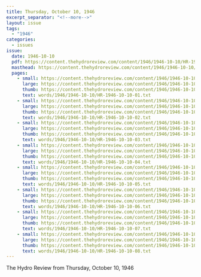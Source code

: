 ```yaml
---
title: Thursday, October 10, 1946
excerpt_separator: "<!--more-->"
layout: issue
tags:
  - "1946"
categories:
  - issues
issue:
  date: 1946-10-10
  pdf: https://content.thehydroreview.com/content/1946/1946-10-10/HR-1946-10-10.pdf
  masthead: https://content.thehydroreview.com/content/1946/1946-10-10/masthead/HR-1946-10-10.jpg
  pages:
    - small: https://content.thehydroreview.com/content/1946/1946-10-10/small/HR-1946-10-10-01.jpg
      large: https://content.thehydroreview.com/content/1946/1946-10-10/large/HR-1946-10-10-01.jpg
      thumb: https://content.thehydroreview.com/content/1946/1946-10-10/thumbnails/HR-1946-10-10-01.jpg
      text: words/1946/1946-10-10/HR-1946-10-10-01.txt
    - small: https://content.thehydroreview.com/content/1946/1946-10-10/small/HR-1946-10-10-02.jpg
      large: https://content.thehydroreview.com/content/1946/1946-10-10/large/HR-1946-10-10-02.jpg
      thumb: https://content.thehydroreview.com/content/1946/1946-10-10/thumbnails/HR-1946-10-10-02.jpg
      text: words/1946/1946-10-10/HR-1946-10-10-02.txt
    - small: https://content.thehydroreview.com/content/1946/1946-10-10/small/HR-1946-10-10-03.jpg
      large: https://content.thehydroreview.com/content/1946/1946-10-10/large/HR-1946-10-10-03.jpg
      thumb: https://content.thehydroreview.com/content/1946/1946-10-10/thumbnails/HR-1946-10-10-03.jpg
      text: words/1946/1946-10-10/HR-1946-10-10-03.txt
    - small: https://content.thehydroreview.com/content/1946/1946-10-10/small/HR-1946-10-10-04.jpg
      large: https://content.thehydroreview.com/content/1946/1946-10-10/large/HR-1946-10-10-04.jpg
      thumb: https://content.thehydroreview.com/content/1946/1946-10-10/thumbnails/HR-1946-10-10-04.jpg
      text: words/1946/1946-10-10/HR-1946-10-10-04.txt
    - small: https://content.thehydroreview.com/content/1946/1946-10-10/small/HR-1946-10-10-05.jpg
      large: https://content.thehydroreview.com/content/1946/1946-10-10/large/HR-1946-10-10-05.jpg
      thumb: https://content.thehydroreview.com/content/1946/1946-10-10/thumbnails/HR-1946-10-10-05.jpg
      text: words/1946/1946-10-10/HR-1946-10-10-05.txt
    - small: https://content.thehydroreview.com/content/1946/1946-10-10/small/HR-1946-10-10-06.jpg
      large: https://content.thehydroreview.com/content/1946/1946-10-10/large/HR-1946-10-10-06.jpg
      thumb: https://content.thehydroreview.com/content/1946/1946-10-10/thumbnails/HR-1946-10-10-06.jpg
      text: words/1946/1946-10-10/HR-1946-10-10-06.txt
    - small: https://content.thehydroreview.com/content/1946/1946-10-10/small/HR-1946-10-10-07.jpg
      large: https://content.thehydroreview.com/content/1946/1946-10-10/large/HR-1946-10-10-07.jpg
      thumb: https://content.thehydroreview.com/content/1946/1946-10-10/thumbnails/HR-1946-10-10-07.jpg
      text: words/1946/1946-10-10/HR-1946-10-10-07.txt
    - small: https://content.thehydroreview.com/content/1946/1946-10-10/small/HR-1946-10-10-08.jpg
      large: https://content.thehydroreview.com/content/1946/1946-10-10/large/HR-1946-10-10-08.jpg
      thumb: https://content.thehydroreview.com/content/1946/1946-10-10/thumbnails/HR-1946-10-10-08.jpg
      text: words/1946/1946-10-10/HR-1946-10-10-08.txt
---
```


The Hydro Review from Thursday, October 10, 1946

<!--more-->

